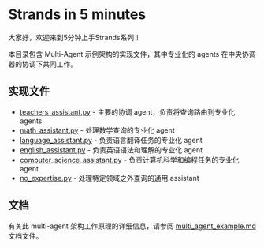# Strands in 5 minutes  
大家好，欢迎来到5分钟上手Strands系列！

本目录包含 Multi-Agent 示例架构的实现文件，其中专业化的 agents 在中央协调器的协调下共同工作。

## 实现文件

- [teachers_assistant.py](teachers_assistant.py) - 主要的协调 agent，负责将查询路由到专业化 agents
- [math_assistant.py](math_assistant.py) - 处理数学查询的专业化 agent
- [language_assistant.py](language_assistant.py) - 负责语言翻译任务的专业化 agent
- [english_assistant.py](english_assistant.py) - 负责英语语法和理解的专业化 agent
- [computer_science_assistant.py](computer_science_assistant.py) - 负责计算机科学和编程任务的专业化 agent
- [no_expertise.py](no_expertise.py) - 处理特定领域之外查询的通用 assistant

## 文档

有关此 multi-agent 架构工作原理的详细信息，请参阅 [multi_agent_example.md](multi_agent_example.md) 文档文件。